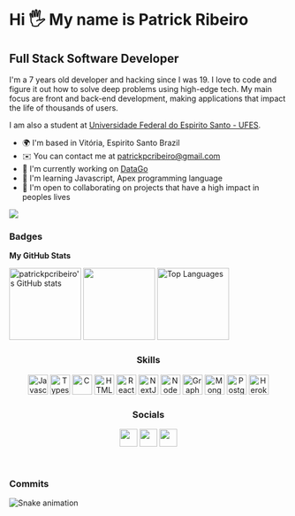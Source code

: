 Hi 🖐️ My name is Patrick Ribeiro 
==========================

Full Stack Software Developer
-----------------------------
I'm a 7 years old developer and hacking since I was 19. I love to code and figure it out how to solve deep problems using high-edge tech. My main focus are front and back-end development, making applications that impact the life of thousands of users.

I am also a student at [Universidade Federal do Espirito Santo - UFES](https://www.ufes.br).

* 🌍  I'm based in Vitória, Espirito Santo Brazil
* ✉️  You can contact me at [patrickpcribeiro@gmail.com](mailto:patrickpcribeiro@gmail.com)
* 🚀  I'm currently working on [DataGo](https://datago.com.br)
* 🧠  I'm learning Javascript, Apex programming language
* 🤝  I'm open to collaborating on projects that have a high impact in peoples lives

<a href="https://www.github.com/patrickpcribeiro" target="_blank" rel="noreferrer"><img
src="https://img.shields.io/github/followers/patrickpcribeiro?logo=github&style=for-the-badge&color=3382ed&labelColor=171717" /></a>

### Badges

<b>My GitHub Stats</b>

<div>

<a height="130em" href="http://www.github.com/patrickpcribeiro"><img height="130em" src="https://github-readme-stats-peguimasid.vercel.app/api?username=patrickpcribeiro&show_icons=true&hide=&count_private=true&title_color=3382ed&text_color=ffffff&icon_color=3382ed&bg_color=171717&hide_border=true&show_icons=true" alt="patrickpcribeiro's GitHub stats" /></a>
<a height="130em" href="http://www.github.com/patrickpcribeiro"><img height="130em" src="https://github-readme-streak-stats.herokuapp.com/?user=patrickpcribeiro&stroke=ffffff&background=171717&ring=3382ed&fire=3382ed&currStreakNum=ffffff&currStreakLabel=3382ed&sideNums=ffffff&sideLabels=ffffff&dates=ffffff&hide_border=true" /></a>
<a height="130em" href="https://github.com/patrickpcribeiro" align="left"><img height="130em" src="https://github-readme-stats-peguimasid.vercel.app/api/top-langs/?username=patrickpcribeiro&layout=compact&title_color=3382ed&text_color=ffffff&icon_color=3382ed&bg_color=171717&hide_border=true&locale=en&custom_title=Top%20%Languages" alt="Top Languages" /></a>


<div align="center">

### Skills

<p align="center">
<a href="https://developer.mozilla.org/en-US/docs/Web/JavaScript" target="_blank" rel="noreferrer"><img src="https://raw.githubusercontent.com/danielcranney/readme-generator/main/public/icons/skills/javascript-colored.svg" width="36" height="36" alt="Javascript" /></a>
<a href="https://www.typescriptlang.org/" target="_blank" rel="noreferrer"><img src="https://raw.githubusercontent.com/danielcranney/readme-generator/main/public/icons/skills/typescript-colored.svg" width="36" height="36" alt="Typescript" /></a>
<a href="https://docs.microsoft.com/en-us/cpp/?view=msvc-170" target="_blank" rel="noreferrer"><img src="https://raw.githubusercontent.com/danielcranney/readme-generator/main/public/icons/skills/c-colored.svg" width="36" height="36" alt="C" /></a>
<a href="https://developer.mozilla.org/en-US/docs/Glossary/HTML5" target="_blank" rel="noreferrer"><img src="https://raw.githubusercontent.com/danielcranney/readme-generator/main/public/icons/skills/html5-colored.svg" width="36" height="36" alt="HTML5" /></a>
<a href="https://reactjs.org/" target="_blank" rel="noreferrer"><img src="https://raw.githubusercontent.com/danielcranney/readme-generator/main/public/icons/skills/react-colored.svg" width="36" height="36" alt="React" /></a>
<a href="https://nextjs.org/docs" target="_blank" rel="noreferrer"><img src="https://raw.githubusercontent.com/danielcranney/readme-generator/main/public/icons/skills/nextjs-colored-dark.svg" width="36" height="36" alt="NextJs" /></a>
<a href="https://nodejs.org/en/" target="_blank" rel="noreferrer"><img src="https://raw.githubusercontent.com/danielcranney/readme-generator/main/public/icons/skills/nodejs-colored.svg" width="36" height="36" alt="NodeJS" /></a>
<a href="https://graphql.org/" target="_blank" rel="noreferrer"><img src="https://raw.githubusercontent.com/danielcranney/readme-generator/main/public/icons/skills/graphql-colored.svg" width="36" height="36" alt="GraphQL" /></a>
<a href="https://www.mongodb.com/" target="_blank" rel="noreferrer"><img src="https://raw.githubusercontent.com/danielcranney/readme-generator/main/public/icons/skills/mongodb-colored.svg" width="36" height="36" alt="MongoDB" /></a>
<a href="https://www.postgresql.org/" target="_blank" rel="noreferrer"><img src="https://raw.githubusercontent.com/danielcranney/readme-generator/main/public/icons/skills/postgresql-colored.svg" width="36" height="36" alt="PostgreSQL" /></a>
<a href="https://www.heroku.com/" target="_blank" rel="noreferrer"><img src="https://raw.githubusercontent.com/danielcranney/readme-generator/main/public/icons/skills/heroku-colored.svg" width="36" height="36" alt="Heroku" /></a>
</p>



### Socials

<p align="center"> 

<a href="https://www.github.com/patrickpcribeiro" target="_blank" rel="noreferrer"><img src="https://raw.githubusercontent.com/danielcranney/readme-generator/main/public/icons/socials/github-dark.svg" width="32" height="32" /></a> 
<a href="https://www.linkedin.com/in/patrickpcribeiro" target="_blank" rel="noreferrer"><img src="https://raw.githubusercontent.com/danielcranney/readme-generator/main/public/icons/socials/linkedin.svg" width="32" height="32" /></a> 
<a href="https://www.youtube.com/c/patrickpcribeiro" target="_blank" rel="noreferrer"><img src="https://raw.githubusercontent.com/danielcranney/readme-generator/main/public/icons/socials/youtube.svg" width="32" height="32" /></a></p>

</div><br/>

### Commits
 
<div> 
  
 
 ![Snake animation](https://github.com/patrickpcribeiro/patrickpcribeiro/blob/output/github-contribution-grid-snake.svg)
 
</div>
